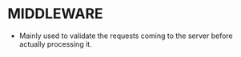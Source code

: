 # MIDDLEWARE

* Mainly used to validate the requests coming to the server before actually processing it.
